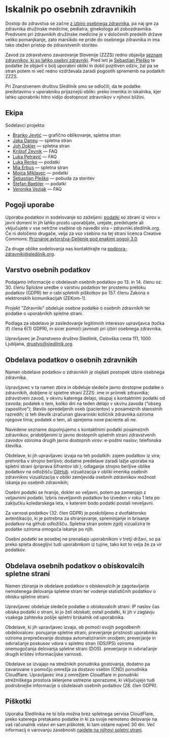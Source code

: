 # Iskalnik po osebnih zdravnikih

Dostop do zdravstva se začne [z izbiro osebnega zdravnika](https://e-uprava.gov.si/podrocja/sociala-zdravje-smrt/zdravje/sociala-osebni-zdravnik.html), pa naj gre za zdravnika družinske medicine, pediatra, ginekologa ali zobozdravnika. Predvsem pri zdravnikih družinske medicine je v določenih predelih države veliko pomanjkanje, zato marsikdo ne pride do osebnega zdravnika in ima tako otežen pristop do zdravstvenih storitev.

Zavod za zdravstveno zavarovanje Slovenije (ZZZS) redno objavlja [seznam zdravnikov, ki so lahko osebni zdravniki](https://zavarovanec.zzzs.si/wps/portal/portali/azos/ioz/ioz_izvajalci). Pred leti je [Sebastian Pleško](https://plesko.si/) te podatke že objavil v bolj uporabni obliki in dobil pozitiven odziv, žal pa se stran potem ni več redno vzdrževala zaradi pogostih sprememb na podatkih ZZZS.

Pri Znanstvenem društvu Sledilnik smo se odločili, da te podatke predstavimo v uporabniku prijaznejši obliki: preko imenika in iskalnika, kjer lahko uporabniki hitro vidijo dostopnost zdravnikov v njihovi bližini.

## Ekipa

Sodelavci projekta:

- [Branko Jevtić]() — grafično oblikovanje, spletna stran
- [Jaka Daneu](https://github.com/jalezi) — spletna stran
- [Joh Dokler](https://github.com/joahim) — spletna stran
- [Krištof Zevnik]() — FAQ
- [Luka Petravić]() — FAQ
- [Luka Renko](https://twitter.com/lukarenko) — podatki
- [Mia Erbus](https://github.com/miaerbus) — spletna stran
- [Mojca Miklavec]() — podatki
- [Sebastian Pleško](https://plesko.si/) — pobuda za storitev
- [Štefan Baebler](https://twitter.com/StefanBaebler) — podatki
- [Veronika Vezjak]() — FAQ


## Pogoji uporabe

Uporaba podatkov in sodelovanje so zaželjeni: [podatki](https://github.com/sledilnik/zdravniki-data) so zbrani iz virov v javni domeni in jih lahko prosto uporabljate, urejate, predelujete ali vključujete v vse netržne vsebine ob navedbi vira – zdravniki.sledilnik.org. Če ni določeno drugače, velja za vso vsebino na tej strani licenca Creative Commons: [Priznanje avtorstva-Deljenje pod enakimi pogoji 3.0](https://creativecommons.org/licenses/by-sa/3.0/deed.sl).

Za druge oblike sodelovanja nas kontaktirajte na podpora-zdravniki@sledilnik.org.

## Varstvo osebnih podatkov

Podajamo informacije o obdelavah osebnih podatkov po 13. in 14. členu oz. 30. členu Splošne uredbe o varstvu podatkov ter prostemu pretoku podatkov (GDPR) ter o rabi spletnih piškotkov po 157. členu Zakona o elektronskih komunikacijah (ZEKom-1).

Projekt “Zdravniki” obdeluje osebne podatke o osebnih zdravnikih ter podatke o uporabnikih spletne strani.

Podlaga za obdelavo je zasledovanje legitimnih interesov upravljavca (točka (f) člena 6(1) GDPR), in sicer pomoči javnosti pri izbiri osebnega zdravnika.

Upravljavec je Znanstveno društvo Sledilnik, Celovška cesta 111, 1000 Ljubljana, drustvo@sledilnik.org.

## Obdelava podatkov o osebnih zdravnikih

Namen obdelave podatkov o zdravnikih je olajšati postopek izbire osebnega zdravnika.

Upravljavec v ta namen zbira in obdeluje sledeče javno dostopne podatke o zdravnikih, dobljene iz spletne strani ZZZS:
ime in priimek zdravnika;
zdravstveni zavod, v okviru katerega delajo, skupaj s kontaktnimi podatki od zavoda;
podatek o tem, koliko dni na teden delajo v okviru zavoda (“obseg zaposlitve”);
število opredeljenih oseb (pacientov) v posameznih starostnih razredih;
iz teh številk izračunan glavarinski količnik zdravnika oziroma njegove tima;
podatek o tem, ali sprejema nove paciente ali ne.

Navedene sezname dopolnjujemo s kontaktnimi podatki posameznih zdravnikov, pridobljenimi iz javno dostopnih spletnih strani zdravstvenih zavodov oziroma drugih javno dostopnih virov:
e-poštni naslov;
telefonska številka.

Obdelave, ki jih upravljavec izvaja na teh podatkih:
zajem podatkov iz vira;
pretvorba v strojno berljivo;
dodatne predelave zaradi lažje uporabe na spletni strani (priprava šifrantov idr.);
odlaganje strojno berljive oblike podatkov na odložišču [GitHub](https://github.com/sledilnik/zdravniki-data).
vizualizacija v obliki imenika osebnih zdravnikov
vizualizacija v obliki zemljevida osebnih zdravnikov
možnost iskanja po osebnih zdravnikih;

Osebni podatki se hranijo, dokler so veljavni, potem pa zamenjajo z veljavnimi podatki. Izbris neveljavnih podatkov bo izveden v roku 1 leta po zaključku koledarskega leta, v katerem bodo podatki postali neveljavni.

Za varnost podatkov (32. člen GDPR) je poskrbljeno z dvofaktorsko avtentikacijo, ki je potrebna za shranjevanje, spreminjanje in brisanje podatkov na github odložišču. Spletna stran potem zgolj vizualizira te podatke oziroma omogoča iskanje po njih.

Osebni podatki se posebej ne prenašajo uporabnikom v tretji državi, so pa preko spleta dosegljivi tudi uporabnikom iz tujine, tako kot to velja že za vir podatkov.

## Obdelava osebnih podatkov o obiskovalcih spletne strani

Namen zbiranja in obdelave podatkov o obiskovalcih je zagotavljanje nemotenega delovanja spletne strani ter vodenje statističnih podatkov o obisku spletne strani.

Upravljavec obdeluje sledeče podatke o obiskovalcih strani:
IP naslov
čas obiska
podatki o strani, ki jo želi obiskati;
ostali podatki, ki jih v zaglavju vsakega zahtevka pošlje spletni brskalnik od uporabnika.

Obdelave, ki jih upravljavec izvaja, ob pomoči svojih pogodbenih obdelovalcev:
ponujanje spletne strani;
preverjanje pristnosti uporabnika oziroma preprečevanje dostopa avtomatiziranim orodjem;
preverjanje in odvračanje poskusov vdora v spletno stran (IDS/IPS) oziroma onemogočanja delovanja spletne strani (DOS).
preverjanje in odvračanje drugih kršitev informacijske varnosti.

Obdelave se izvajajo na strežnikih ponudnika gostovanja, dodatno pa zavarovane s pomočjo omrežja za dostavo vsebin (CND) ponudnika Cloudflare. Upravljavec ima z omrežjem Cloudflare in ponudniki strežniškega prostora sklenjene ustrezne sporazume, ki vključujejo tudi podrobnejše informacije o obdelavah osebnih podatkov (28. člen GDPR).

## Piškotki

Uporaba Sledilnika ne bi bila možna brez spletnega servisa CloudFlare, preko katerega pretakamo podatke in ki za svoje nemoteno delovanje na vaš računalnik vstavi en sam piškotek, ki tam ostane največ 30 dni. Več informacij o varovanju zasebnosti [najdete na njihovi spletni strani](https://developers.cloudflare.com/fundamentals/get-started/cloudflare-cookies).
